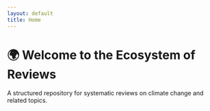 ```yaml
---
layout: default
title: Home
---
```


# 🌍 Welcome to the Ecosystem of Reviews  

A structured repository for systematic reviews on climate change and related topics.
